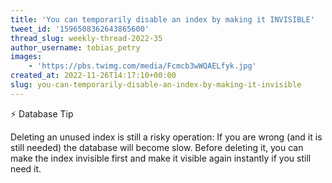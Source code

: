```yaml
---
title: 'You can temporarily disable an index by making it INVISIBLE'
tweet_id: '1596508362643865600'
thread_slug: weekly-thread-2022-35
author_username: tobias_petry
images:
    - 'https://pbs.twimg.com/media/Fcmcb3wWQAELfyk.jpg'
created_at: 2022-11-26T14:17:10+00:00
slug: you-can-temporarily-disable-an-index-by-making-it-invisible
---
```

⚡️ Database Tip

Deleting an unused index is still a risky operation: If you are wrong (and it is still needed) the database will become slow. Before deleting it, you can make the index invisible first and make it visible again instantly if you still need it.